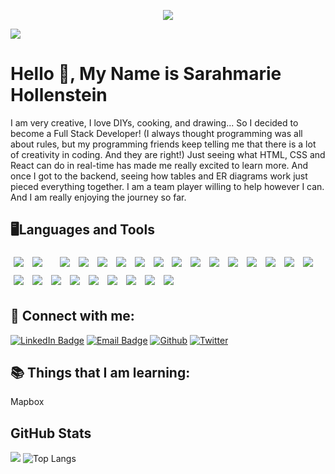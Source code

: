 <p align="center"><img src="https://thumbs.gfycat.com/BaggyUnfinishedFlycatcher-size_restricted.gif"/></p>





![](https://img.shields.io/github/followers/sarahmarie1976?style=social) 

# Hello 👋, My Name is Sarahmarie Hollenstein

 I am very creative, I love DIYs, cooking, and drawing... So I decided to become a Full Stack Developer! (I always thought programming was all about rules, but my programming friends keep telling me that there is a lot of creativity in coding. And they are right!) Just seeing what HTML, CSS and React can do in real-time has made me really excited to learn more. And once I got to the backend, seeing how tables and ER diagrams work just pieced everything together. I am a team player willing to help however I can. And I am really enjoying the journey so far.

## 🖥️Languages and Tools    

<img src="https://img.shields.io/badge/BackEnd-Express.js-informational?style=flat&logo=express.js&logoColor=white&color=4F44D6" style="margin:5px"> <img src="https://img.shields.io/badge/BackEnd-Node.js-informational?style=flat&logo=node.js&logoColor=white&color=4F44D6" style="margin:5px" /> <img pxc="https://img.shields.io/badge/Tool-Postman-informational?style=flat&logo=postman&logoColor=white&color=4F44D6" style="margin:5px" /> <img src="https://img.shields.io/badge/BackEnd-JWT-informational?style=flat&logo=jwt&logoColor=white&color=4F44D6" style="margin:5px" /> <img src="https://img.shields.io/badge/BackEnd-Knex.js-informational?style=flat&logo=knex.js&logoColor=white&color=4F44D6" style="margin:5px" /> <img src="https://img.shields.io/badge/FrontEnd-HTML-informational?style=flat&logo=html&logoColor=white&color=4F44D6" style="margin:5px" /> <img src="https://img.shields.io/badge/FrontEnd-CSS-informational?style=flat&logo=css&logoColor=white&color=4F44D6" style="margin:5px" /> <img src="https://img.shields.io/badge/FrontEnd-LESS.CSS-informational?style=flat&logo=less.css&logoColor=white&color=4F44D6" style="margin:5px" /> <img src="https://img.shields.io/badge/FrontEnd-React-informational?style=flat&logo=react&logoColor=white&color=4F44D6" style="margin:5px" /> <img src="https://img.shields.io/badge/FrontEnd-ReactStrap-informational?style=flat&logo=reactstrap&logoColor=white&color=4F44D6" style="margin:5px" /> <img src="https://img.shields.io/badge/Testing-React Validation-informational?style=flat&logo=reactvalidation&logoColor=white&color=4F44D6" style="margin:5px" /> <img src="https://img.shields.io/badge/Testing-YUP-informational?style=flat&logo=yup&logoColor=white&color=4F44D6" style="margin:5px" />  <img src="https://img.shields.io/badge/Testing-Jest-informational?style=flat&logo=jest&logoColor=white&color=4F44D6" style="margin:5px" /> <img src="https://img.shields.io/badge/Testing-Cypress-informational?style=flat&logo=cypress&logoColor=white&color=4F44D6" style="margin:5px" /> <img src="https://img.shields.io/badge/FrontEnd-JavaScript-informational?style=flat&logo=javascript&logoColor=white&color=4F44D6" style="margin:5px" /> <img src="https://img.shields.io/badge/FrontEnd-Redux-informational?style=flat&logo=redux&logoColor=white&color=4F44D6" style="margin:5px" /> <img src="https://img.shields.io/badge/Tool-Ant Design-informational?style=flat&logo=antdesign&logoColor=white&color=4F44D6" style="margin:5px" /> <img src="https://img.shields.io/badge/Tool-Whimsical-informational?style=flat&logo=whimsical&logoColor=white&color=4F44D6" style="margin:5px" /> <img src="https://img.shields.io/badge/Tool-DBDesign-informational?style=flat&logo=dbdesign&logoColor=white&color=4F44D6" style="margin:5px" /> <img src="https://img.shields.io/badge/Code-PHP-informational?style=flat&logo=php&logoColor=white&color=4F44D6" style="margin:5px" /> <img src="https://img.shields.io/badge/Code-Python-informational?style=flat&logo=python&logoColor=white&color=4F44D6" style="margin:5px" /> <img src="https://img.shields.io/badge/Tool-SQLite-informational?style=flat&logo=sqlite&logoColor=white&color=4F44D6" style="margin:5px" /> <img src="https://img.shields.io/badge/Tool-PostgreSQL-informational?style=flat&logo=postgresql&logoColor=white&color=4F44D6" style="margin:5px" /> <img src="https://img.shields.io/badge/Tool-NPM-informational?style=flat&logo=npm&logoColor=white&color=4F44D6" style="margin:5px" /> <img src="https://img.shields.io/badge/Tool-Yarn-informational?style=flat&logo=yarn&logoColor=white&color=4F44D6" style="margin:5px" /> <img src="https://img.shields.io/badge/Tool-Visual Studio Code-informational?style=flat&logo=visualstudiocode&logoColor=white&color=4F44D6" style="margin:5px" /> 





## 🤝 Connect with me: 

[![LinkedIn Badge](https://img.shields.io/badge/LinkedIn-Profile-informational?style=flat&logo=linkedin&logoColor=white&color=4F44D6)](https://www.linkedin.com/in/sarahmarie-hollenstein-258374115/)
[![Email Badge](https://img.shields.io/badge/Email-Gmail-informational?style=flat&logo=email&logoColor=white&color=4F44D6)](mailto:sholle7@gmail.com)
[![Github](https://img.shields.io/badge/Github-Profile-informational?style=flat&logo=github&logoColor=white&color=4F44D6)](https://github.com/sarahmarie1976)
[![Twitter](https://img.shields.io/badge/Twitter-Profile-informational?style=flat&logo=twitter&logoColor=white&color=4F44D6)](https://twitter.com/sholle7)

 
## 📚 Things that I am learning: 
 Mapbox
 
 ## GitHub Stats
![](https://github-readme-stats.jha-vineet69.vercel.app/api?username=sarahmarie1976&hide=stars&show_icons=true&hide_border=true&theme=midnight-purple) ![Top Langs](https://github-readme-stats.vercel.app/api/top-langs/?username=sarahmarie1976&hide=smalltalk&theme=midnight-purple&layout=compact&hide_border=true)
